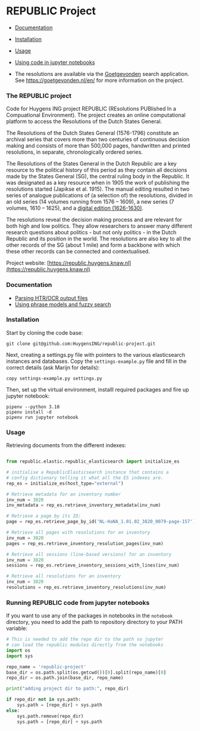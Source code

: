 # REPUBLIC Project

- [Documentation](#documentation)
- [Installation](#installation)
- [Usage](#usage)
- [Using code in jupyter notebooks](#running-republic-code-from-jupyter-notebooks)

- The resolutions are available via the [Goetgevonden](https://app.goetgevonden.nl/) search application. See https://goetgevonden.nl/en/ for more information on the project.


### The REPUBLIC project

Code for Huygens ING project REPUBLIC (REsolutions PUBlished In a Compuational Environment). The project creates an online computational platform to access the Resolutions of the Dutch States General.

The Resolutions of the Dutch States General (1576-1796) constitute an archival series that covers more than two centuries of continuous decision making and consists of more than 500,000 pages, handwritten and printed resolutions, in separate, chronologically ordered series.

The Resolutions of the States General in the Dutch Republic are a key resource to the political history of this period as they contain all decisions made by the States General (SG), the central ruling body in the Republic. It was designated as a key resource when in 1905 the work of publishing the resolutions started (Japikse et al. 1915). The manual editing resulted in two series of analogue publications of (a selection of) the resolutions, divided in an old series (14 volumes running from 1576 – 1609), a new series (7 volumes, 1610 – 1625), and a [digital edition (1626-1630)](http://resources.huygens.knaw.nl/retroboeken/statengeneraal).

The resolutions reveal the decision making process and are relevant for both high and low politics. They allow researchers to answer many different research questions about politics - but not only politics - in the Dutch Republic and its position in the world. The resolutions are also key to all the other records of the SG (about 1 mile) and form a backbone with which these other records can be connected and contextualised.

Project website: [https://republic.huygens.knaw.nl](https://republic.huygens.knaw.nl)

### Documentation

- [Parsing HTR/OCR output files](./docs/pagexml_scans.md)
- [Using phrase models and fuzzy search](./docs/phrase_models.md)


### Installation

Start by cloning the code base:
```shell
git clone git@github.com:HuygensING/republic-project.git
```

Next, creating a settings.py file with pointers to the various elasticsearch instances and databases. Copy the `settings-example.py` file and fill in the correct details (ask Marijn for details):
```shell
copy settings-example.py settings.py
```

Then, set up the virtual environment, installl required packages and fire up jupyter notebook:
```shell
pipenv --python 3.10
pipenv install -d
pipenv run jupyter notebook
```


### Usage

Retrieving documents from the different indexes:

```python

from republic.elastic.republic_elasticsearch import initialize_es

# initialise a RepublicElasticsearch instance that contains a
# config dictionary telling it what all the ES indexes are.
rep_es = initialize_es(host_type="external")

# Retrieve metadata for an inventory number
inv_num = 3820
inv_metadata = rep_es.retrieve_inventory_metadata(inv_num)

# Retrieve a page by its ID:
page = rep_es.retrieve_page_by_id('NL-HaNA_1.01.02_3820_0079-page-157')

# Retrieve all pages with resolutions for an inventory
inv_num = 3820
pages = rep_es.retrieve_inventory_resolution_pages(inv_num)

# Retrieve all sessions (line-based versions) for an inventory
inv_num = 3820
sessions = rep_es.retrieve_inventory_sessions_with_lines(inv_num)

# Retrieve all resolutions for an inventory
inv_num = 3820
resolutions = rep_es.retrieve_inventory_resolutions(inv_num)


```

### Running REPUBLIC code from jupyter notebooks

If you want to use any of the packages in notebooks in the `notebook` directory, you need to add the path to repository directory to your PATH variable:
```python
# This is needed to add the repo dir to the path so jupyter
# can load the republic modules directly from the notebooks
import os
import sys

repo_name = 'republic-project'
base_dir = os.path.split(os.getcwd())[0].split(repo_name)[0]
repo_dir = os.path.join(base_dir, repo_name)

print("adding project dir to path:", repo_dir)

if repo_dir not in sys.path:
    sys.path = [repo_dir] + sys.path
else:
    sys.path.remove(repo_dir)
    sys.path = [repo_dir] + sys.path
    

```
